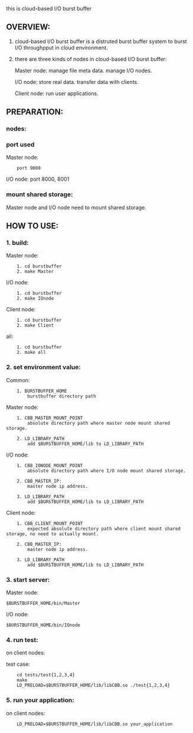 this is cloud-based I/O burst buffer

OVERVIEW:
--------------------------------------------------------------------------------------------------------------

1. cloud-based I/O burst buffer is a distruted burst buffer system to burst I/O throughpput in cloud environment.

2. there are three kinds of nodes in cloud-based I/O burst buffer:

	Master node:
		manage file meta data.
		manage I/O nodes.
	
	I/O node:
		store real data.
		transfer data with clients.
	
	Client node:
		run user applications.


PREPARATION:
--------------------------------------------------------------------------------------------------------------
### nodes:


### port used
Master node:

		port 9000

I/O node:
		port 8000, 8001

### mount shared storage:

Master node and I/O node need to mount shared storage.

HOW TO USE:
--------------------------------------------------------------------------------------------------------------
### 1. build:

Master node:

		1. cd burstbuffer
		2. make Master

I/O node:

		1. cd burstbuffer
		2. make IOnode

Client node:

		1. cd burstbuffer
		2. make Client

all:

		1. cd burstbuffer
		2. make all

### 2. set environment value:

Common:

		1. BURSTBUFFER_HOME
			burstbuffer directory path

Master node:

		1. CBB_MASTER_MOUNT_POINT
			absolute directory path where master node mount shared storage.
			
		2. LD_LIBRARY_PATH
			add $BURSTBUFFER_HOME/lib to LD_LIBRARY_PATH

I/O node:

		1. CBB_IONODE_MOUNT_POINT
			absolute directory path where I/O node mount shared storage.

		2. CBB_MASTER_IP:
			master node ip address.

		3. LD_LIBRARY_PATH
			add $BURSTBUFFER_HOME/lib to LD_LIBRARY_PATH
	
Client node:

		1. CBB_CLIENT_MOUNT_POINT
			expected absolute directory path where client mount shared storage, no need to actually mount.

		2. CBB_MASTER_IP:
			master node ip address.

		3. LD_LIBRARY_PATH
			add $BURSTBUFFER_HOME/lib to LD_LIBRARY_PATH

### 3. start server:
Master node:

	$BURSTBUFFER_HOME/bin/Master

I/O node:

	$BURSTBUFFER_HOME/bin/IOnode

### 4. run test:
on client nodes:

test case:

		cd tests/test{1,2,3,4}
		make
		LD_PRELOAD=$BURSTBUFFER_HOME/lib/libCBB.so ./test{1,2,3,4}

### 5. run your application:
on client nodes:

		LD_PRELOAD=$BURSTBUFFER_HOME/lib/libCBB.so your_application